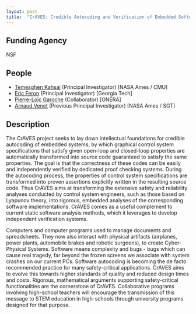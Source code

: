 ```yaml
---
layout: post
title:  "CrAVES: Credible Autocoding and Verification of Embedded Software"
---
```


## Funding Agency ##
NSF

## People ##
* [Temesghen Kahsai][teme] (Principal Investigator) [NASA Ames / CMU]
* [Eric Feron][eric] (Principal Investigator) [Georgia Tech]
* [Pierre-Loïc Garoche][ploc] (Collaborator) [ONERA]
* [Arnaud Venet][av] (Previous Principal Investigator) [NASA Ames / SGT]

## Description ##
The CrAVES project seeks to lay down intellectual foundations for credible autocoding of embedded systems, by which graphical control system specifications that satisfy given open-loop and closed-loop properties are automatically transformed into source code guaranteed to satisfy the same properties. The goal is that the correctness of these codes can be easily and independently verified by dedicated proof checking systems. During the autocoding process, the properties of control system specifications are transformed into proven assertions explicitly written in the resulting source code. Thus CrAVES aims at transforming the extensive safety and reliability analyses conducted by control system engineers, such as those based on Lyapunov theory, into rigorous, embedded analyses of the corresponding software implementations. CrAVES comes as a useful complement to current static software analysis methods, which it leverages to develop independent verification systems.

Computers and computer programs used to manage documents and spreadsheets. They now also interact with physical artifacts (airplanes, power plants, automobile brakes and robotic surgeons), to create Cyber-Physical Systems. Software means complexity and bugs - bugs which can cause real tragedy, far beyond the frozen screens we associate with system crashes on our current PCs. Software autocoding is becoming the de facto recommended practice for many safety-critical applications. CrAVES aims to evolve this towards higher standards of quality and reduced design times and costs. Rigorous, mathematical arguments supporting safety-critical functionalities are the cornerstone of CrAVES. Collaborative programs involving high-school teachers will encourage the transmission of this message to STEM education in high-schools through university programs designed for that purpose.


[z]: http://www.zvonimir.info/
[falk]: http://www.falkhowar.de/
[teme]: http://www.lememta.info
[marko]: http://dimjasevic.net/marko/
[eric]: http://www.feron.org/Eric/
[ploc]: http://www.onera.fr/fr/staff/pierre-loic-garoche
[av]: http://ti.arc.nasa.gov/profile/arnaud/
